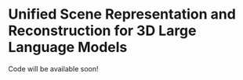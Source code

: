 # Unified Scene Representation and Reconstruction for 3D Large Language Models
Code will be available soon!
